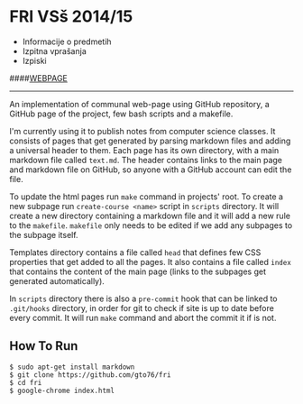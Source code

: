 FRI VSš 2014/15
===============

* Informacije o predmetih
* Izpitna vprašanja
* Izpiski


####[WEBPAGE](http://gto76.github.io/fri/index.html)

----------------

An implementation of communal web-page using GitHub repository, a GitHub page of the project, few bash scripts and a makefile.

I'm currently using it to publish notes from computer science classes. It consists of pages that get generated by parsing markdown files and adding a universal header to them. Each page has its own directory, with a main markdown file called `text.md`. The header contains links to the main page and markdown file on GitHub, so anyone with a GitHub account can edit the file.  

To update the html pages run `make` command in projects' root. To create a new subpage run `create-course <name>` script in `scripts` directory. It will create a new directory containing a markdown file and it will add a new rule to the `makefile`. `makefile` only needs to be edited if we add any subpages to the subpage itself.

Templates directory contains a file called `head` that defines few CSS properties that get added to all the pages. It also contains a file called `index` that contains the content of the main page (links to the subpages get generated automatically).

In `scripts` directory there is also a `pre-commit` hook that can be linked to `.git/hooks` directory, in order for git to check if site is up to date before every commit. It will run `make` command and abort the commit it if is not.

How To Run
----------
```
$ sudo apt-get install markdown
$ git clone https://github.com/gto76/fri
$ cd fri
$ google-chrome index.html
```
